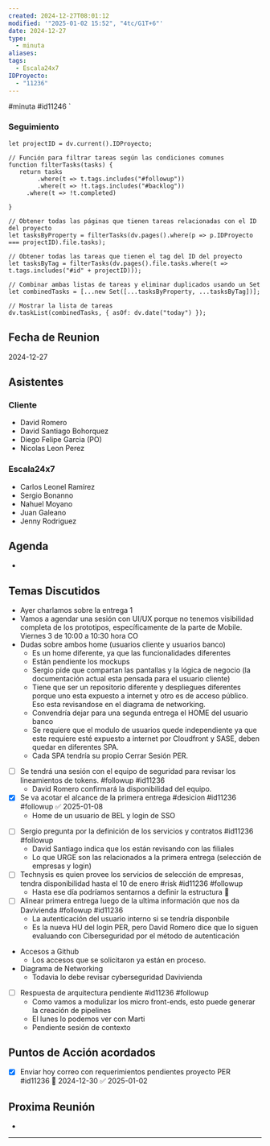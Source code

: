 ```yaml
---
created: 2024-12-27T08:01:12
modified: '"2025-01-02 15:52", "4tc/G1T+6"'
date: 2024-12-27
type:
  - minuta
aliases: 
tags:
  - Escala24x7
IDProyecto:
  - "11236"
---
```

#minuta 
#id11246
`

### Seguimiento

```dataviewjs
let projectID = dv.current().IDProyecto;

// Función para filtrar tareas según las condiciones comunes
function filterTasks(tasks) {
   return tasks
        .where(t => t.tags.includes("#followup"))
        .where(t => !t.tags.includes("#backlog"))
     .where(t => !t.completed)
        
}

// Obtener todas las páginas que tienen tareas relacionadas con el ID del proyecto
let tasksByProperty = filterTasks(dv.pages().where(p => p.IDProyecto === projectID).file.tasks);

// Obtener todas las tareas que tienen el tag del ID del proyecto
let tasksByTag = filterTasks(dv.pages().file.tasks.where(t => t.tags.includes("#id" + projectID)));

// Combinar ambas listas de tareas y eliminar duplicados usando un Set
let combinedTasks = [...new Set([...tasksByProperty, ...tasksByTag])];

// Mostrar la lista de tareas
dv.taskList(combinedTasks, { asOf: dv.date("today") });
 ```
## Fecha de Reunion
2024-12-27

## Asistentes

### Cliente
* David Romero
* David Santiago Bohorquez
* Diego Felipe Garcia (PO)
* Nicolas Leon Perez
### Escala24x7
- Carlos Leonel Ramírez
-  Sergio Bonanno
- Nahuel Moyano
- Juan Galeano
- Jenny Rodriguez

## Agenda
* 
## Temas Discutidos
* Ayer charlamos sobre la entrega 1
* Vamos a agendar una sesión con UI/UX porque no tenemos visibilidad completa de los prototipos, específicamente de la parte de Mobile. Viernes 3 de 10:00 a 10:30 hora CO
* Dudas sobre ambos home (usuarios cliente  y usuarios banco)
	* Es un home diferente, ya que las funcionalidades diferentes
	* Están pendiente los mockups
	* Sergio pide que compartan las pantallas y la lógica de negocio (la documentación actual esta pensada para el usuario cliente)
	* Tiene que ser un repositorio diferente y despliegues diferentes porque uno esta expuesto a internet y otro es de acceso público. Eso esta revisandose en el diagrama de networking.
	* Convendría dejar para una segunda entrega el HOME del usuario banco
	* Se requiere que el modulo de usuarios quede independiente ya que este requiere esté expuesto a internet por Cloudfront y SASE, deben quedar en diferentes SPA.
	* Cada SPA tendría su propio Cerrar Sesión PER.
* [ ] Se tendrá una sesión con el equipo de seguridad para revisar los lineamientos de tokens. #followup #id11236 
	* David Romero confirmará la disponibilidad del equipo.
* [x] Se va acotar el alcance de la primera entrega #desicion #id11236 #followup ✅ 2025-01-08
	* Home de un usuario de BEL y login de SSO
- [ ] Sergio pregunta por la definición de los servicios y contratos #id11236 #followup
	- David Santiago indica que los están revisando con las filiales
	- Lo que URGE son las relacionados a la primera entrega (selección de empresas y login)
- [ ] Technysis es quien provee los servicios de selección de empresas, tendra disponibilidad hasta el 10 de enero #risk #id11236 #followup
	- Hasta ese día podríamos sentarnos a definir la estructura 🚩
- [ ] Alinear primera entrega luego de la ultima información que nos da Davivienda #followup #id11236
	- La autenticación del usuario interno si se tendría disponbile
	- Es la nueva HU del login PER, pero David Romero dice que lo siguen evaluando con  Ciberseguridad por el método de autenticación
- Accesos a Github
	- Los accesos que se solicitaron ya están en proceso.
- Diagrama de Networking
	- Todavia lo debe revisar cyberseguridad Davivienda
- [ ] Respuesta de arquitectura pendiente #id11236 #followup
	- Como vamos a modulizar los micro front-ends, esto puede generar la creación de pipelines
	- El lunes lo podemos ver con Marti
	- Pendiente sesión de contexto

## Puntos de Acción acordados
- [x] Enviar hoy correo con requerimientos pendientes proyecto PER #id11236 📅 2024-12-30 ✅ 2025-01-02
## Proxima Reunión
*   

---


